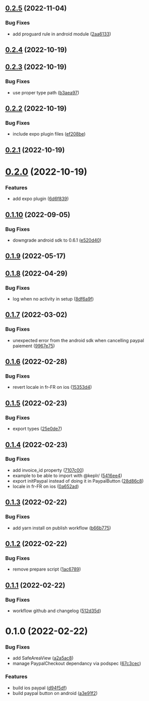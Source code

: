 ## [0.2.5](https://github.com/keplr-team/paypal-react-native/compare/0.2.4...0.2.5) (2022-11-04)


### Bug Fixes

* add proguard rule in android module ([2aa6133](https://github.com/keplr-team/paypal-react-native/commit/2aa61336ee115e998646dfcc16e871820318f364))

## [0.2.4](https://github.com/keplr-team/paypal-react-native/compare/0.2.3...0.2.4) (2022-10-19)

## [0.2.3](https://github.com/keplr-team/paypal-react-native/compare/0.2.2...0.2.3) (2022-10-19)


### Bug Fixes

* use proper type path ([b3aea97](https://github.com/keplr-team/paypal-react-native/commit/b3aea974b0410283b8f75bd0925585a988de827a))

## [0.2.2](https://github.com/keplr-team/paypal-react-native/compare/0.2.1...0.2.2) (2022-10-19)


### Bug Fixes

* include expo plugin files ([ef208be](https://github.com/keplr-team/paypal-react-native/commit/ef208be059121990661e78afbc7fce64cab7677f))

## [0.2.1](https://github.com/keplr-team/paypal-react-native/compare/0.2.0...0.2.1) (2022-10-19)

# [0.2.0](https://github.com/keplr-team/paypal-react-native/compare/0.1.10...0.2.0) (2022-10-19)


### Features

* add expo plugin ([6d6f839](https://github.com/keplr-team/paypal-react-native/commit/6d6f83966566021a644542f5f616e676cc94431a))

## [0.1.10](https://github.com/keplr-team/paypal-react-native/compare/0.1.9...0.1.10) (2022-09-05)


### Bug Fixes

* downgrade android sdk to 0.6.1 ([e520d40](https://github.com/keplr-team/paypal-react-native/commit/e520d4016fb10d7f2f6a2dd70493182d7091f9cd))

## [0.1.9](https://github.com/keplr-team/paypal-react-native/compare/0.1.8...0.1.9) (2022-05-17)

## [0.1.8](https://github.com/keplr-team/paypal-react-native/compare/0.1.7...0.1.8) (2022-04-29)


### Bug Fixes

* log when no activity in setup ([8df6a9f](https://github.com/keplr-team/paypal-react-native/commit/8df6a9ff076dcc37b2ff98951ebde82d04da156f))

## [0.1.7](https://github.com/keplr-team/paypal-react-native/compare/0.1.6...0.1.7) (2022-03-02)


### Bug Fixes

* unexpected error from the android sdk when cancelling paypal paiement ([9967e75](https://github.com/keplr-team/paypal-react-native/commit/9967e7543aef3d6ed4b68d96e4a7adb79a638067))

## [0.1.6](https://github.com/keplr-team/paypal-react-native/compare/0.1.5...0.1.6) (2022-02-28)


### Bug Fixes

* revert locale in fr-FR on ios ([15353d4](https://github.com/keplr-team/paypal-react-native/commit/15353d4242f2244887bde0daecb695128c26dc4c))

## [0.1.5](https://github.com/keplr-team/paypal-react-native/compare/0.1.4...0.1.5) (2022-02-23)


### Bug Fixes

* export types ([25e0de7](https://github.com/keplr-team/paypal-react-native/commit/25e0de742ebdc093c8166dec146a3a95b3fa667f))

## [0.1.4](https://github.com/keplr-team/paypal-react-native/compare/0.1.3...0.1.4) (2022-02-23)


### Bug Fixes

* add invoice_id property ([7107c00](https://github.com/keplr-team/paypal-react-native/commit/7107c00f02d140c0d022620f06e29fe32bc952ba))
* example to be able to import with @keplr/ ([5416ee4](https://github.com/keplr-team/paypal-react-native/commit/5416ee44660485190cfa5fe1fbfd76caeb82fb52))
* export initPaypal instead of doing it in PaypalButton ([28d86c8](https://github.com/keplr-team/paypal-react-native/commit/28d86c8d471619ecf39201fd7c0b19657d950bc8))
* locale in fr-FR on ios ([0a652ad](https://github.com/keplr-team/paypal-react-native/commit/0a652adbd054e9c5ab5984e4072a9412f88c1b42))

## [0.1.3](https://github.com/keplr-team/paypal-react-native/compare/0.1.2...0.1.3) (2022-02-22)


### Bug Fixes

* add yarn install on publish workflow ([b66b775](https://github.com/keplr-team/paypal-react-native/commit/b66b775c8f9a4311a3fb2360bdca1d88f9e0b8e6))

## [0.1.2](https://github.com/keplr-team/paypal-react-native/compare/0.1.1...0.1.2) (2022-02-22)


### Bug Fixes

* remove prepare script ([1ac6789](https://github.com/keplr-team/paypal-react-native/commit/1ac6789357e976465d953cfdfa8dd9dc6520de55))

## [0.1.1](https://github.com/keplr-team/paypal-react-native/compare/0.1.0...0.1.1) (2022-02-22)


### Bug Fixes

* workflow github and changelog ([512d35d](https://github.com/keplr-team/paypal-react-native/commit/512d35db78c64b531b90809df0e62e2c4b8a1ef2))

# 0.1.0 (2022-02-22)


### Bug Fixes

* add SafeAreaView ([a2a5ac8](https://github.com/keplr-team/paypal-react-native/commit/a2a5ac8faf0d1c2d6b71b63ca4c1a28f8cbb5bbc))
* manage PaypalCheckout dependancy via podspec ([67c3cec](https://github.com/keplr-team/paypal-react-native/commit/67c3cec58617e9171d658ec4ebf3054ed21dc488))


### Features

* build ios paypal ([d94f5df](https://github.com/keplr-team/paypal-react-native/commit/d94f5df73f4d1e3d85e3225e5dd239f246dab51c))
* build paypal button on android ([a3e91f2](https://github.com/keplr-team/paypal-react-native/commit/a3e91f254de2846f1a13b6be41a1f14c3a82a30e))


